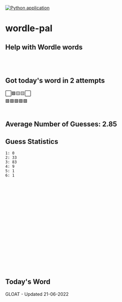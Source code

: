 [![Python application](https://github.com/schleising/wordle-pal/actions/workflows/python-app.yml/badge.svg)](https://github.com/schleising/wordle-pal/actions/workflows/python-app.yml)
# wordle-pal
## Help with Wordle words
</br>
</br>

## Got today's word in 2 attempts</br>
⬜🟩🟨🟨⬜\
🟩🟩🟩🟩🟩\
</br>
## Average Number of Guesses: 2.85</br>
## Guess Statistics</br>
    1: 0
    2: 33
    3: 83
    4: 9
    5: 1
    6: 1
</br>
</br>
</br>
</br>
</br>
</br>
</br>
</br>
</br>
</br>
</br>
</br>
</br>
</br>
</br>
</br>

## Today's Word
GLOAT - Updated 21-06-2022
